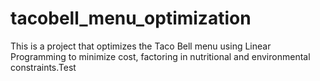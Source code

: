 # tacobell_menu_optimization
This is a project that optimizes the Taco Bell menu using Linear Programming to minimize cost, factoring in nutritional and environmental constraints.Test
